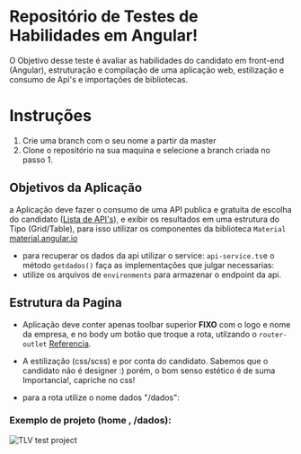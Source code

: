 
# Repositório de Testes de Habilidades em Angular!


O Objetivo desse teste é avaliar as habilidades do candidato em front-end (Angular), estruturação e compilação de uma aplicação web, estilização e consumo de Api's e importações de bibliotecas.

# Instruções 

 1. Crie uma branch com o seu nome a partir da master
 2. Clone o repositório na sua maquina e selecione a branch criada no passo 1.
 
## Objetivos da Aplicação

a Aplicação deve fazer o consumo de uma API publica e gratuita de escolha do candidato ([Lista de API's](https://github.com/public-apis/public-apis)), e exibir os resultados em uma estrutura do Tipo (Grid/Table), para isso utilizar os componentes da biblioteca `Material` [material.angular.io](https://material.angular.io/guide/getting-started)

 - para recuperar os dados da api utilizar o service:  `api-service.ts`e o método `getdados()` faça as implementações que julgar necessarias:   
 - utilize os arquivos de `environments` para armazenar o endpoint da api.

## Estrutura da Pagina
- Aplicação deve conter apenas toolbar superior **FIXO** com o logo e nome da empresa, e no body um botão que troque a rota, utilzando o `router-outlet` [Referencia](https://angular.io/guide/router-tutorial-toh).
- A estilização (css/scss) e por conta do candidato. Sabemos que o candidato não é designer :) porém, o bom senso estético é de suma Importancia!, capriche no css!

- para a rota utilize o nome dados "/dados":   

### Exemplo de projeto (home , /dados):

![TLV test project](https://i.ibb.co/nbNpcPP/angular-skills.png)


